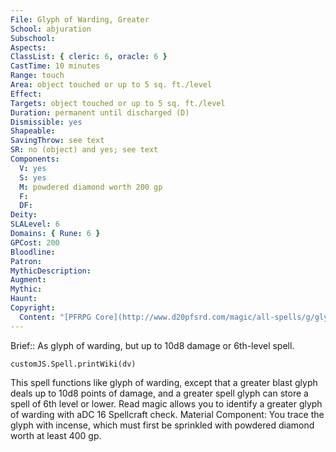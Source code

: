 ```yaml
---
File: Glyph of Warding, Greater
School: abjuration
Subschool: 
Aspects: 
ClassList: { cleric: 6, oracle: 6 }
CastTime: 10 minutes
Range: touch
Area: object touched or up to 5 sq. ft./level
Effect: 
Targets: object touched or up to 5 sq. ft./level
Duration: permanent until discharged (D)
Dismissible: yes
Shapeable: 
SavingThrow: see text
SR: no (object) and yes; see text
Components:
  V: yes
  S: yes
  M: powdered diamond worth 200 gp
  F: 
  DF: 
Deity: 
SLALevel: 6
Domains: { Rune: 6 }
GPCost: 200
Bloodline: 
Patron: 
MythicDescription: 
Augment: 
Mythic: 
Haunt: 
Copyright:
  Content: "[PFRPG Core](http://www.d20pfsrd.com/magic/all-spells/g/glyph-of-warding)"
---
```

Brief:: As glyph of warding, but up to 10d8 damage or 6th-level spell.

```dataviewjs
customJS.Spell.printWiki(dv)
```

This spell functions like glyph of warding, except that a greater blast glyph deals up to 10d8 points of damage, and a greater spell glyph can store a spell of 6th level or lower.  Read magic allows you to identify a greater glyph of warding with aDC 16 Spellcraft check.  Material Component: You trace the glyph with incense, which must first be sprinkled with powdered diamond worth at least 400 gp.
